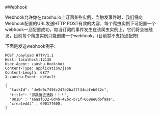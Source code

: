 #Webhook


Webhook允许你在zaoshu.io上订阅某些实例，当触发事件时，我们将向Webhook配置的URL发送HTTP POST有效的内容，每个爬虫实例下可配置一个webhook一旦配置成功，每当订阅的事件发生在该爬虫实例上，它们将会被触发，目前每个爬虫实例只能创建一个webhook。(目前暂不支持通配符)

下面是发送webhook例子:

```
POST /payload HTTP/1.1
Host: localhost:12138
User-Agent: zaoshu-Hookshot
Content-Type: application/json
Content-Length: 6877
X-zaoshu-Event: default

{
  "taskId": "de9d0c7496c247e2ba27f34cafeb052c",
  "title": "抓数据去造数！！！",
  "UUID" : "aaaaf632-0d4b-42bc-b71f-669ee0d6f9aa",
  "createdAt" : 690177600,
}

```

  